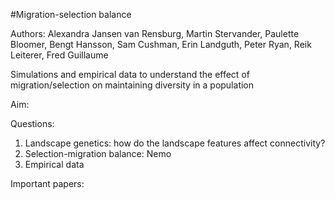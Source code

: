 #Migration-selection balance

Authors:
Alexandra Jansen van Rensburg, Martin Stervander, Paulette Bloomer, Bengt Hansson, Sam Cushman, Erin Landguth, Peter Ryan, Reik Leiterer, Fred Guillaume


Simulations and empirical data to understand the effect of migration/selection on maintaining diversity in a population

Aim:


Questions:



1. Landscape genetics: how do the landscape features affect connectivity?
2. Selection-migration balance: Nemo
3. Empirical data

Important papers:

